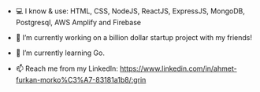 <!--
**anndimor/anndimor** is a ✨ _special_ ✨ repository because its `README.md` (this file) appears on your GitHub profile.

Here are some ideas to get you started:

-->
- 💻 I know & use: HTML, CSS, NodeJS, ReactJS, ExpressJS, MongoDB, Postgresql, AWS Amplify and Firebase
- 🔭 I’m currently working on a billion dollar startup project with my friends!
- 🌱 I’m currently learning Go.

- 📫 Reach me from my LinkedIn: https://www.linkedin.com/in/ahmet-furkan-morko%C3%A7-83181a1b8/:grin
